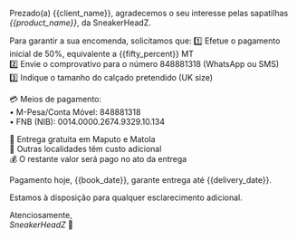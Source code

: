 Prezado(a) {{client_name}}, agradecemos o seu interesse pelas sapatilhas *{{product_name}}*, da SneakerHeadZ.

Para garantir a sua encomenda, solicitamos que:
1️⃣ Efetue o pagamento inicial de 50%, equivalente a {{fifty_percent}} MT  
2️⃣ Envie o comprovativo para o número 848881318 (WhatsApp ou SMS)  
3️⃣ Indique o tamanho do calçado pretendido (UK size)

💳 Meios de pagamento:  
• M-Pesa/Conta Móvel: 848881318  
• FNB (NIB): 0014.0000.2674.9329.10.134

🚚 Entrega gratuita em Maputo e Matola  
📍 Outras localidades têm custo adicional  
💰 O restante valor será pago no ato da entrega

Pagamento hoje, {{book_date}}, garante entrega até {{delivery_date}}.

Estamos à disposição para qualquer esclarecimento adicional.

Atenciosamente,  
_SneakerHeadZ_
👟
